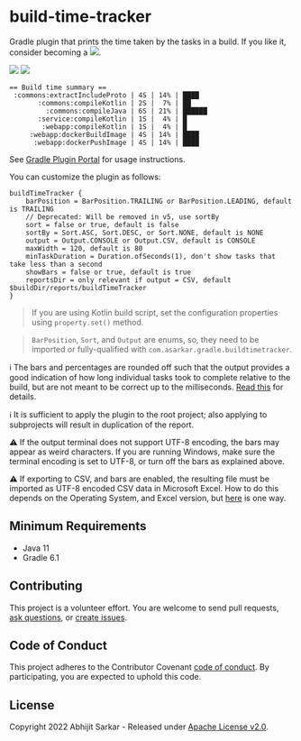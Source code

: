 # build-time-tracker

Gradle plugin that prints the time taken by the tasks in a build. If you like it, consider becoming a
[![](https://img.shields.io/static/v1?label=Sponsor&message=%E2%9D%A4&logo=GitHub&color=%23fe8e86)](https://github.com/sponsors/asarkar).

[![](https://github.com/asarkar/build-time-tracker/workflows/CI%20Pipeline/badge.svg)](https://github.com/asarkar/build-time-tracker/actions?query=workflow%3A%22CI+Pipeline%22)
[![](https://codecov.io/gh/asarkar/build-time-tracker/branch/master/graph/badge.svg?token=0HIYWKB9B3)](https://codecov.io/gh/asarkar/build-time-tracker)
```
== Build time summary ==
 :commons:extractIncludeProto | 4S | 14% | ████
       :commons:compileKotlin | 2S |  7% | ██
         :commons:compileJava | 6S | 21% | ██████
       :service:compileKotlin | 1S |  4% | █
        :webapp:compileKotlin | 1S |  4% | █
     :webapp:dockerBuildImage | 4S | 14% | ████
      :webapp:dockerPushImage | 4S | 14% | ████
```

See [Gradle Plugin Portal](https://plugins.gradle.org/plugin/com.asarkar.gradle.build-time-tracker) for usage
instructions.

You can customize the plugin as follows:

```
buildTimeTracker {
    barPosition = BarPosition.TRAILING or BarPosition.LEADING, default is TRAILING
    // Deprecated: Will be removed in v5, use sortBy
    sort = false or true, default is false
    sortBy = Sort.ASC, Sort.DESC, or Sort.NONE, default is NONE
    output = Output.CONSOLE or Output.CSV, default is CONSOLE
    maxWidth = 120, default is 80
    minTaskDuration = Duration.ofSeconds(1), don't show tasks that take less than a second
    showBars = false or true, default is true
    reportsDir = only relevant if output = CSV, default $buildDir/reports/buildTimeTracker
}
```

> If you are using Kotlin build script, set the configuration properties using `property.set()` method.

> `BarPosition`, `Sort`, and `Output` are enums, so, they need to be imported or fully-qualified with `com.asarkar.gradle.buildtimetracker`.

:information_source: The bars and percentages are rounded off such that the output provides a good indication 
of how long individual tasks took to complete relative to the build, but are not meant to be correct up to the 
milliseconds. [Read this](https://github.com/asarkar/build-time-tracker/discussions/45) for details.

:information_source: It is sufficient to apply the plugin to the root project; also applying to subprojects will result in
duplication of the report.

:warning: If the output terminal does not support UTF-8 encoding, the bars may appear as weird characters. If you are
running Windows, make sure the terminal encoding is set to UTF-8, or turn off the bars as explained above.

:warning: If exporting to CSV, and bars are enabled, the resulting file must be imported as UTF-8 encoded CSV data in
Microsoft Excel. How to do this depends on the Operating System, and Excel version, but
[here](https://answers.microsoft.com/en-us/msoffice/forum/msoffice_excel-mso_mac-mso_365hp/how-to-open-utf-8-csv-file-in-excel-without-mis/1eb15700-d235-441e-8b99-db10fafff3c2)
is one way.

## Minimum Requirements
- Java 11
- Gradle 6.1

## Contributing

This project is a volunteer effort. You are welcome to send pull requests, 
[ask questions](https://github.com/asarkar/build-time-tracker/discussions),
or [create issues](https://github.com/asarkar/build-time-tracker/issues/new/choose).

## Code of Conduct

This project adheres to the Contributor Covenant [code of conduct](https://github.com/asarkar/.github/blob/main/CODE_OF_CONDUCT.md).
By participating, you are expected to uphold this code.

## License

Copyright 2022 Abhijit Sarkar - Released under [Apache License v2.0](LICENSE).
